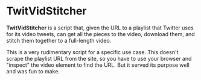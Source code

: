 # TwitVidStitcher
**TwitVidStitcher** is a script that, given the URL to a playlist that Twitter uses for its video tweets, can get all the pieces to the video, download them, and stitch them together to a full-length video.

This is a very rudimentary script for a specific use case. This doesn't scrape the playlist URL from the site, so you have to use your browser and "inspect" the video element to find the URL. But it served its purpose well and was fun to make.